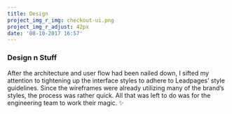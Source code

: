 ```yaml
---
title: Design
project_img_r_img: checkout-ui.png
project_img_r_adjust: 42px
date: '08-10-2017 16:57'
---
```


### Design n Stuff
After the architecture and user flow had been nailed down, I sifted my attention to tightening up the interface styles to adhere to Leadpages’ style guidelines. Since the wireframes were already utilizing many of the brand’s styles, the process was rather quick. All that was left to do was for the engineering team to work their magic. ✨